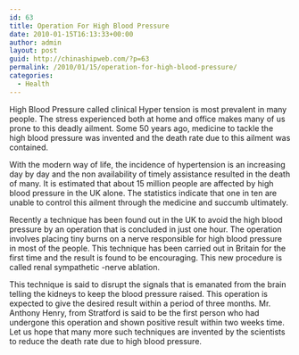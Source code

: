 ```yaml
---
id: 63
title: Operation For High Blood Pressure
date: 2010-01-15T16:13:33+00:00
author: admin
layout: post
guid: http://chinashipweb.com/?p=63
permalink: /2010/01/15/operation-for-high-blood-pressure/
categories:
  - Health
---
```

High Blood Pressure called clinical Hyper tension is most prevalent in many people. The stress experienced both at home and office makes many of us prone to this deadly ailment. Some 50 years ago, medicine to tackle the high blood pressure was invented and the death rate due to this ailment was contained.

With the modern way of life, the incidence of hypertension is an increasing day by day and the non availability of timely assistance resulted in the death of many. It is estimated that about 15 million people are affected by high blood pressure in the UK alone. The statistics indicate that one in ten are unable to control this ailment through the medicine and succumb ultimately.

Recently a technique has been found out in the UK to avoid the high blood pressure by an operation that is concluded in just one hour. The operation involves placing tiny burns on a nerve responsible for high blood pressure in most of the people. This technique has been carried out in Britain for the first time and the result is found to be encouraging. This new procedure is called renal sympathetic -nerve ablation.

This technique is said to disrupt the signals that is emanated from the brain telling the kidneys to keep the blood pressure raised. This operation is expected to give the desired result within a period of three months. Mr. Anthony Henry, from Stratford is said to be the first person who had undergone this operation and shown positive result within two weeks time. Let us hope that many more such techniques are invented by the scientists to reduce the death rate due to high blood pressure.
